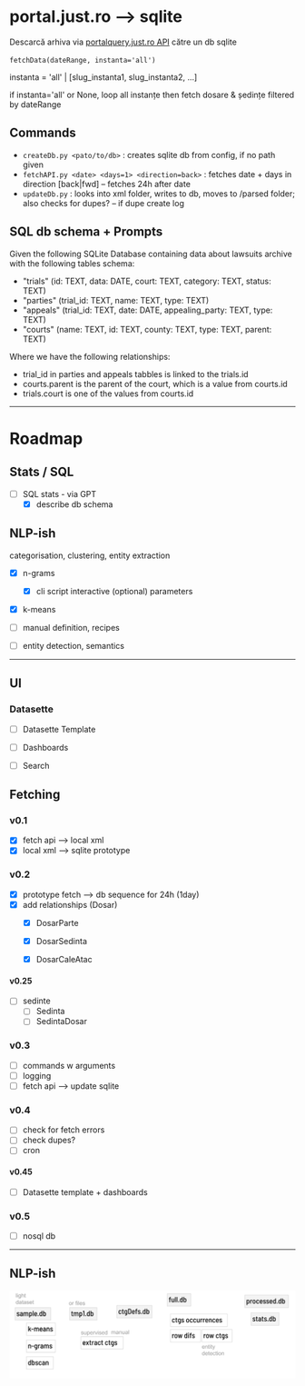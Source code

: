 # portal.just.ro ⟶ sqlite

Descarcă arhiva via [portalquery.just.ro API](http://portal.just.ro/SitePages/acces.aspx) către un db sqlite

`fetchData(dateRange, instanta='all')`

instanta = 'all' | [slug_instanta1, slug_instanta2, ...]

if instanta='all' or None, loop all instanțe then fetch dosare & ședințe filtered by dateRange

## Commands
- `createDb.py <pato/to/db>` : creates sqlite db from config, if no path given
- `fetchAPI.py <date> <days=1> <direction=back>` : fetches date + days in direction [back|fwd] – fetches 24h after date
- `updateDb.py` : looks into xml folder, writes to db, moves to /parsed folder; also checks for dupes? – if dupe create log


## SQL db schema + Prompts

Given the following SQLite Database containing data about lawsuits archive with the following tables schema:

- "trials" (id: TEXT, data: DATE, court: TEXT, category: TEXT, status: TEXT)
- "parties" (trial_id: TEXT, name: TEXT, type: TEXT)
- "appeals" (trial_id: TEXT, date: DATE, appealing_party: TEXT, type: TEXT)
- "courts"  (name: TEXT, id: TEXT, county: TEXT, type: TEXT, parent: TEXT)

Where we have the following relationships:

- trial_id in parties and appeals tabbles is linked to the trials.id
- courts.parent is the parent of the court, which is a value from courts.id
- trials.court is one of the values from courts.id

-----

# Roadmap

## Stats / SQL

- [ ] SQL stats - via GPT
  - [x] describe db schema

## NLP-ish

categorisation, clustering, entity extraction

  - [x] n-grams 
    - [x] cli script interactive (optional) parameters 
  - [x] k-means
  - [ ] manual definition, recipes
  - [ ] entity detection, semantics


-----

## UI
### Datasette

- [ ] Datasette Template
- [ ] Dashboards
- [ ] Search


## Fetching

### v0.1
- [x] fetch api ⟶ local xml
- [x] local xml ⟶ sqlite prototype

### v0.2
- [x] prototype fetch ⟶ db sequence for 24h (1day)
- [x] add relationships (Dosar)
  - [x] DosarParte
  - [x] DosarSedinta
  - [x] DosarCaleAtac





#### v0.25
- [ ] sedinte
  - [ ] Sedinta
  - [ ] SedintaDosar

### v0.3 
- [ ] commands w arguments
- [ ] logging
- [ ] fetch api ⟶ update sqlite

### v0.4
- [ ] check for fetch errors
- [ ] check dupes?
- [ ] cron

#### v0.45
- [ ] Datasette template + dashboards

### v0.5
- [ ] nosql db

-----

## NLP-ish

![nlp-ish](reference/portaljust.ro-flow.svg)